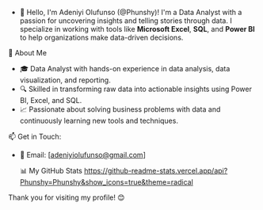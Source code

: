 - 👋 Hello, I'm Adeniyi Olufunso (@Phunshy)! I'm a Data Analyst with a passion for uncovering insights and telling stories through data. I specialize in working with tools like **Microsoft Excel**, **SQL**, and **Power BI** to help organizations make data-driven decisions.

💼 About Me
  - 🎓 Data Analyst with hands-on experience in data analysis, data visualization, and reporting.
  - 🔍 Skilled in transforming raw data into actionable insights using Power BI, Excel, and SQL.
  - 📈 Passionate about solving business problems with data and continuously learning new tools and techniques.

📫 Get in Touch:
  - 📧 Email: [adeniyiolufunso@gmail.com]

    📊 My GitHub Stats
    https://github-readme-stats.vercel.app/api?Phunshy=Phunshy&show_icons=true&theme=radical

Thank you for visiting my profile! 😊

<!---
Phunshy/Phunshy is a ✨ special ✨ repository because its `README.md` (this file) appears on your GitHub profile.
You can click the Preview link to take a look at your changes.
--->
